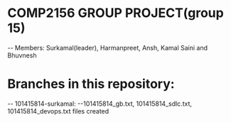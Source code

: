 # COMP2156 GROUP PROJECT(group 15)
-- Members: Surkamal(leader), Harmanpreet, Ansh, Kamal Saini and Bhuvnesh 

# Branches in this repository:
-- 101415814-surkamal: --101415814_gb.txt, 101415814_sdlc.txt, 101415814_devops.txt files created  